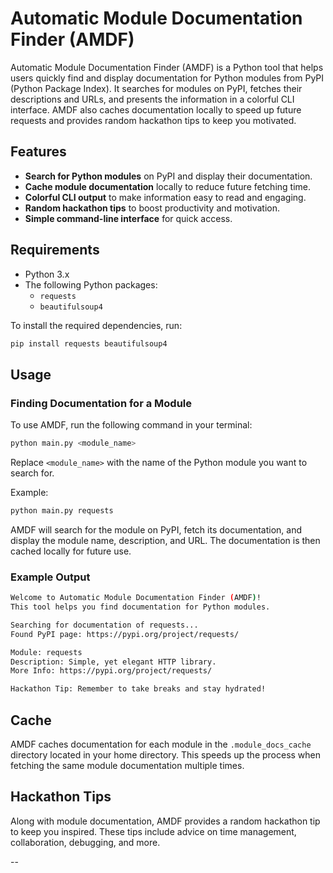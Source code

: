 # Automatic Module Documentation Finder (AMDF)

Automatic Module Documentation Finder (AMDF) is a Python tool that helps users quickly find and display documentation for Python modules from PyPI (Python Package Index). It searches for modules on PyPI, fetches their descriptions and URLs, and presents the information in a colorful CLI interface. AMDF also caches documentation locally to speed up future requests and provides random hackathon tips to keep you motivated.

## Features

- **Search for Python modules** on PyPI and display their documentation.
- **Cache module documentation** locally to reduce future fetching time.
- **Colorful CLI output** to make information easy to read and engaging.
- **Random hackathon tips** to boost productivity and motivation.
- **Simple command-line interface** for quick access.

## Requirements

- Python 3.x
- The following Python packages:
  - `requests`
  - `beautifulsoup4`

To install the required dependencies, run:

```bash
pip install requests beautifulsoup4
```

## Usage

### Finding Documentation for a Module

To use AMDF, run the following command in your terminal:

```bash
python main.py <module_name>
```

Replace `<module_name>` with the name of the Python module you want to search for.

Example:

```bash
python main.py requests
```

AMDF will search for the module on PyPI, fetch its documentation, and display the module name, description, and URL. The documentation is then cached locally for future use.

### Example Output

```bash
Welcome to Automatic Module Documentation Finder (AMDF)!
This tool helps you find documentation for Python modules.

Searching for documentation of requests...
Found PyPI page: https://pypi.org/project/requests/

Module: requests
Description: Simple, yet elegant HTTP library.
More Info: https://pypi.org/project/requests/

Hackathon Tip: Remember to take breaks and stay hydrated!
```

## Cache

AMDF caches documentation for each module in the `.module_docs_cache` directory located in your home directory. This speeds up the process when fetching the same module documentation multiple times.

## Hackathon Tips

Along with module documentation, AMDF provides a random hackathon tip to keep you inspired. These tips include advice on time management, collaboration, debugging, and more.

--
